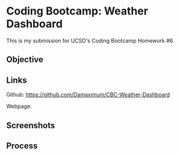 # Coding Bootcamp: Weather Dashboard

This is my submission for UCSD's Coding Bootcamp Homework #6.

## Objective

## Links

Github: https://github.com/Damaximum/CBC-Weather-Dashboard

Webpage: 

## Screenshots

## Process
